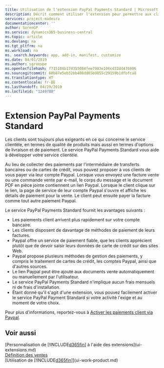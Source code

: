 ```yaml
---
title: Utilisation de l'extension PayPal Payments Standard | Microsoft Docs
description: Décrit comment utiliser l'extension pour permettre aux clients d'effectuer des paiements avec Paypal.
services: project-madeira
documentationcenter: ''
author: SorenGP
ms.service: dynamics365-business-central
ms.topic: article
ms.devlang: na
ms.tgt_pltfrm: na
ms.workload: na
ms. search.keywords: app, add-in, manifest, customize
ms.date: 04/01/2019
ms.author: sgroespe
ms.openlocfilehash: f715108b17d355084fee7983e106cd33dd476906
ms.sourcegitcommit: 60b87e5eb32bb408dd65b9855c29159b1dfbfca8
ms.translationtype: HT
ms.contentlocale: fr-BE
ms.lasthandoff: 04/29/2019
ms.locfileid: "1249780"
---
```

# <a name="the-paypal-payments-standard-extension"></a>Extension PayPal Payments Standard
Les clients sont toujours plus exigeants en ce qui concerne le service clientèle, en termes de qualité de produits mais aussi en termes d'options de livraison et de paiement. Le service PayPal Payments Standard vous aide à développer votre service clientèle.

Au lieu de collecter des paiements par l'intermédiaire de transferts bancaires ou de cartes de crédit, vous pouvez proposer à vos clients de vous payer via leur compte Paypal. Lorsque vous envoyez une facture vente ou une commande vente par e-mail, le corps du message et le document PDF en pièce jointe contiennent un lien Paypal. Lorsque le client clique sur le lien, la page de service de leur compte Paypal s'ouvre et affiche les détails de paiement pour la vente. Le client peut ensuite payer la facture comme tout autre paiement Paypal.

Le service PayPal Payments Standard fournit les avantages suivants :

* Les paiements client arrivent plus rapidement sur votre compte bancaire.
* Les clients disposent de davantage de méthodes de paiement de leurs factures.
* Paypal offre un service de paiement fiable, que les clients apprécient plutôt que de devoir saisir leurs données de carte de crédit sur des sites Web.
* Paypal propose plusieurs méthodes de gestion des paiements, y compris le traitement de cartes de crédit, les comptes Paypal, ainsi que d'autres sources.
* Le lien Paypal peut être ajouté aux documents vente automatiquement ou manuellement par l'utilisateur.
* Le service PayPal Payments Standard n'implique aucun frais mensuels ni de frais d'installation.
* Étant donné qu'il s'agit d'une extension, vous pouvez facilement activer le service PayPal Payment Standard si votre activité l'exige et au moment de votre choix.  

Pour plus d'informations, reportez-vous à [Activer les paiements client via Paypal](sales-how-enable-payment-service-extensions.md).

## <a name="see-also"></a>Voir aussi
[Personnalisation de [!INCLUDE[d365fin](includes/d365fin_md.md)] à l'aide des extensions](ui-extensions.md)  
[Définition des ventes](sales-setup-sales.md)  
[Utilisation de [!INCLUDE[d365fin](includes/d365fin_md.md)]](ui-work-product.md)
